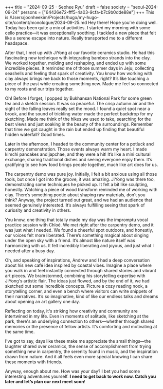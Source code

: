 +++
title = "2024-09-25 - Seohee Ryu"
draft = false
society = "seoul-2024-09-24"
persons = ["64426e72-fff5-4a03-9cfa-b7c9b0dde88e"]
+++
This is /Users/joonheekim/Projects/hugo/my-hugo-site/content/monologue/2024-09-25.md
Hey there! Hope you're doing well. Today has been quite a mix of activities. I started my morning with some cello practice—it was exceptionally soothing. I tackled a new piece that felt like a serene escape into nature. Really transported me to a different headspace.

After that, I met up with JiYong at our favorite ceramics studio. He had this fascinating new technique with integrating bamboo strands into the clay. We worked together, molding and reshaping, and ended up with some incredible pieces. It reminded me of those summer days in Jeju, collecting seashells and feeling that spark of creativity. You know how working with clay always brings me back to those moments, right? It’s like touching a piece of the past while creating something new. Made me feel so connected to my roots and our trips together.

Oh! Before I forget, I popped by Bukhansan National Park for some green tea and a sketch session. It was so peaceful. The crisp autumn air and the sight of the falling leaves really set the mood. I found a quiet spot near a brook, and the sound of trickling water made the perfect backdrop for my sketching. Made me think of the hikes we used to take, searching for the best views and just soaking in the beauty of the surroundings. Remember that time we got caught in the rain but ended up finding that beautiful hidden waterfall? Good times.

Later in the afternoon, I headed to the community center for a potluck and carpentry demonstration. Those events always warm my heart. I made kimchi pancakes and japchae, and they were a hit! It’s like a mini cultural exchange, sharing traditional dishes and seeing everyone enjoy them. It’s gratifying to see how food brings people together, much like art does for us.

The carpentry demo was pure joy. Initially, I felt a bit anxious using all those tools, but once I got into the groove, it was amazing. JiYong was there too, demonstrating some techniques he picked up. It felt a bit like sculpting, honestly. Watching a piece of wood transform reminded me of working with clay. There’s something poetic about shaping raw materials, don’t you think? Anyway, the project turned out great, and we had an audience that seemed genuinely interested. It’s always fulfilling seeing that spark of curiosity and creativity in others.

You know, one thing that totally made my day was the impromptu vocal practice session with Chloé. We met right after the carpentry demo, and it was just what I needed. We found a cheerful spot outdoors, and honestly, our voices felt more liberated. There’s something magical about singing under the open sky with a friend. It’s almost like nature itself was harmonizing with us. It felt incredibly liberating and joyous, and just what I needed after a busy day.

Oh, and speaking of inspirations, Andrew and I had a deep conversation about his new café idea inspired by coastal vibes. Imagine a place where you walk in and feel instantly connected through shared stories and vibrant art pieces. We brainstormed, combining his storytelling expertise with JiYong's artistic flair. The ideas just flowed, and by the end of it, we had sketched out some incredible concepts. Picture a cozy reading nook, a storytelling corner, and even a bench where visitors can write snippets of their narratives. It’s so imaginative, kind of like our endless talks and dreams about opening an art gallery one day.

Reflecting on today, it's striking how creativity and community are intertwined in my life. Even in moments of solitude, like sketching at the park, there's an underlying connection to others—whether through shared memories or the presence of fellow artists. It’s comforting and motivating at the same time. 

I've got to say, days like these make me appreciate the small things—the laughter shared over ceramics, the sense of accomplishment from trying something new in carpentry, the serenity found in music, and the inspiration drawn from nature. And it all feels even more special knowing I can share these moments with friends. 

Anyway, enough about me. How was your day? I bet you had some interesting adventures yourself. **I need to get back to work now. Catch you later and let’s plan our next meet soon!**
